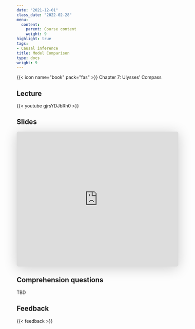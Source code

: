 ```yaml
---
date: "2021-12-01"
class_date: "2022-02-28"
menu:
  content:
    parent: Course content
    weight: 9
highlight: true
tags:
- Causal inference
title: Model Comparison
type: docs
weight: 9
---
```


{{< icon name="book" pack="fas" >}} Chapter 7: Ulysses' Compass

<!--more-->

## Lecture

{{< youtube gjrsYDJbRh0 >}}

## Slides

<iframe class="speakerdeck-iframe" frameborder="0" src="https://speakerdeck.com/player/a6e7ecd6950045c7ae93f34bc1955557" title="L07 Statistical Rethinking Winter 2019" allowfullscreen="true" mozallowfullscreen="true" webkitallowfullscreen="true" style="border: 0px; background: padding-box padding-box rgba(0, 0, 0, 0.1); margin: 0px; padding: 0px; border-radius: 6px; box-shadow: rgba(0, 0, 0, 0.2) 0px 5px 40px; width: 100%; height: 420px;" data-ratio="1.3333333333333333"></iframe>


## Comprehension questions

TBD

## Feedback

{{< feedback >}}
